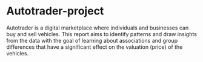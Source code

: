 # Autotrader-project
Autotrader is a digital marketplace where individuals and businesses can buy and sell vehicles. This report aims to identify patterns and draw insights from the data with the goal of learning about associations and group differences that have a significant effect on the valuation (price) of the vehicles.
